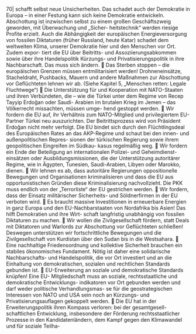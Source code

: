 70| 
schafft selbst neue Unsicherheiten. Das schadet auch der Demokratie in Europa – in 
einer Festung kann sich keine Demokratie entwickeln. Abschottung ist inzwischen 
selbst zu einem großen Geschäftszweig geworden, mit Überwachung und „Sicher-
heitstechnik“ werden riesige Profite erzielt. Auch die Abhängigkeit der europäischen 
Energieversorgung von fossilen Diktaturen (früher Russland, heute Katar) schadet dem 
weltweiten Klima, unserer Demokratie hier und den Menschen vor Ort. Zudem expor-
tiert die EU über Beitritts- und Assoziierungsabkommen sowie über ihre Handelspolitik 
Kürzungs- und Privatisierungspolitik in ihre Nachbarschaft. Das muss sich ändern. 
 Das Sterben stoppen – die europäischen Grenzen müssen entmilitarisiert werden! 
Drohneneinsätze, Stacheldraht, Pushbacks, Mauern und andere Maßnahmen zur 
Abschottung vor Geflüchteten lehnen wir ab. (Siehe Kapitel 5, „Menschen retten: 
Legale Fluchtwege“) 
 Die Unterstützung für und Kooperation mit NATO-Staaten und ihren Verbündeten, 
die – wie die Türkei unter dem Regime von Recep Tayyip Erdoğan oder Saudi-
Arabien im brutalen Krieg im Jemen – das Völkerrecht missachten, müssen umge-
hend gestoppt werden. 
 Wir fordern die EU auf, ihr Verhältnis zum NATO-Mitglied und privilegiertem EU-
Partner Türkei neu auszurichten. Der Beitrittsprozess wird von Präsident Erdoğan 
nicht mehr verfolgt. Die EU bindet sich durch den Flüchtlingsdeal des Europäischen 
Rates an das AKP-Regime und schaut bei den innen- und außenpolitischen Repres-
sionen der türkischen Regierung sowie ihrem geopolitischen Eingreifen im Südkau-
kasus regelmäßig weg. 
 Wir fordern ein Ende der Beteiligung an internationalen Polizei- und Geheimdienst-
einsätzen oder Ausbildungsmissionen, die der Unterstützung autoritärer Regime, 
wie in Ägypten, Tunesien, Saudi-Arabien, Libyen oder Marokko, dienen. 
 Wir lehnen es ab, dass autoritäre Regierungen oppositionelle Bewegungen und 
Organisationen kriminalisieren und dass die EU aus opportunistischen Gründen 
diese Kriminalisierung nachvollzieht. Die PKK muss endlich von der „Terrorliste“ der 
EU gestrichen werden. 
 Wir fordern, dass der Einsatz militärischer Sicherheits- und Söldnerfirmen in der EU 
verboten wird. 
 Es braucht massive Investitionen in erneuerbare Energien in ganz Europa und den 
EU-Nachbarstaaten von Nordafrika bis Asien! Das hilft Demokratien und ihre Wirt-
schaft langfristig unabhängig von fossilen Diktaturen zu machen. 
 Wir wollen die Zivilgesellschaft fördern, statt Deals mit Diktatoren und Warlords zur 
Abschottung vor Geflüchteten schließen! Deswegen unterstützen wir fortschrittliche 
Bewegungen und die Zivilgesellschaft von Kurdistan über den Sudan bis in die 
Westsahara. 
 Eine nachhaltige Friedensordnung und kollektive Sicherheit brauchen ein stabiles 
ökonomisches Fundament. Nötig ist daher eine solidarische Nachbarschafts- und 
Handelspolitik, die vor Ort investiert und an die Einhaltung von demokratischen, 
sozialen und rechtlichen Standards gebunden ist. 
 EU-Erweiterung an soziale und demokratische Standards knüpfen! Eine EU-
Mitgliedschaft muss an soziale, rechtsstaatliche und demokratische Entwicklungs-
indikatoren vor Ort gebunden werden und darf weder politische Verhandlungsmas-
se für die geostrategischen Interessen von NATO und USA sein noch an Kürzungs- 
und Privatisierungsauflagen gekoppelt werden. 
 Die EU hat in der Erweiterungspolitik ihren Kompass verloren: bei der gesamtgesell-
schaftlichen Entwicklung, insbesondere der Förderung rechtsstaatlicher Prozesse in 
den Kandidatenländern, dem Kampf gegen den Klimawandel und für soziale Teilha-
